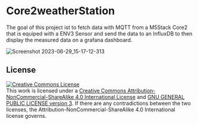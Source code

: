 # Core2weatherStation

The goal of this project ist to fetch data with MQTT from a M5Stack Core2 that is equiped with a ENV3 Sensor and send the data to an InfluxDB to then display the measured data on a grafana dashboard.

![Screenshot 2023-06-29_15-17-12-313](https://github.com/Laureatus/Core2weatherStation/assets/47870802/2bb90c41-65e9-4def-bfb6-d0f4055818a2)

 


## License
<a rel="license" href="http://creativecommons.org/licenses/by-nc-sa/4.0/"><img alt="Creative Commons License" style="border-width:0" src="https://i.creativecommons.org/l/by-nc-sa/4.0/88x31.png" /></a><br />This work is licensed under a <a rel="license" href="http://creativecommons.org/licenses/by-nc-sa/4.0/">Creative Commons Attribution-NonCommercial-ShareAlike 4.0 International License</a> and [GNU GENERAL PUBLIC LICENSE version 3](https://www.gnu.org/licenses/gpl-3.0.en.html). If there are any contradictions between the two licenses, the Attribution-NonCommercial-ShareAlike 4.0 International license governs. 
